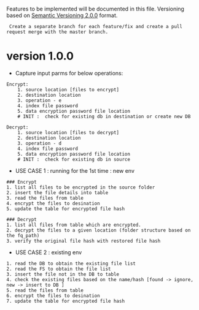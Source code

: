 Features to be implemented will be documented in this file.
Versioning based on [Semantic Versioning 2.0.0](http://semver.org/) format.

``` Create a separate branch for each feature/fix and create a pull request merge with the master branch.```

# version 1.0.0
- Capture input parms for below operations:
```
Encrypt:
    1. source location [files to encrypt]
    2. destination location
    3. operation - e
    4. index file password
    5. data encryption password file location 
    # INIT :  check for existing db in destination or create new DB
```
    
```
Decrypt:
    1. source location [files to decrypt]
    2. destination location
    3. operation - d
    4. index file password
    5. data encryption password file location 
    # INIT :  check for existing db in source
```
- USE CASE 1 : running for the 1st time : new env

```
### Encrypt 
1. list all files to be encrypted in the source folder
2. insert the file details into table
3. read the files from table
4. encrypt the files to desination
5. update the table for encrypted file hash

### Decrypt 
1. list all files from table which are encrypted.
2. decrypt the files to a given location (folder structure based on the fq_path)
3. verify the original file hash with restored file hash
```

- USE CASE 2 : existing env
```
1. read the DB to obtain the existing file list
2. read the FS to obtain the file list
3. insert the file not in the DB to table
4. check the existing files based on the name/hash [found -> ignore, new -> insert to DB ]
5. read the files from table
6. encrypt the files to desination
7. update the table for encrypted file hash
```
